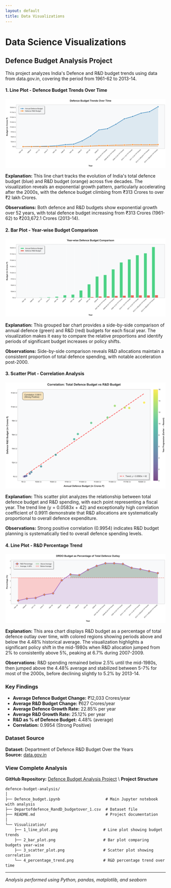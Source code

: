 ```yaml
---
layout: default
title: Data Visualizations
---
```

# Data Science Visualizations
## Defence Budget Analysis Project
This project analyzes India's Defence and R&D budget trends using data from data.gov.in, covering the period from 1961-62 to 2013-14.

#### 1. Line Plot - Defence Budget Trends Over Time
<img src="https://raw.githubusercontent.com/Shubhamghodake000/Defence_budget_visualization_project/main/visualization/1_line_plot.png" alt="Defence Budget Trends">

**Explanation:** This line chart tracks the evolution of India's total defence budget (blue) and R&D budget (orange) across five decades. The visualization reveals an exponential growth pattern, particularly accelerating after the 2000s, with the defence budget climbing from ₹313 Crores to over ₹2 lakh Crores.

**Observations:** Both defence and R&D budgets show exponential growth over 52 years, with total defence budget increasing from ₹313 Crores (1961-62) to ₹203,672.1 Crores (2013-14).

#### 2. Bar Plot - Year-wise Budget Comparison
<img src="https://raw.githubusercontent.com/Shubhamghodake000/Defence_budget_visualization_project/main/visualization/2_bar_plot.png" alt="Year-wise Comparison">

**Explanation:** This grouped bar chart provides a side-by-side comparison of annual defence (green) and R&D (red) budgets for each fiscal year. The visualization makes it easy to compare the relative proportions and identify periods of significant budget increases or policy shifts.

**Observations:** Side-by-side comparison reveals R&D allocations maintain a consistent proportion of total defence spending, with notable acceleration post-2000.

#### 3. Scatter Plot - Correlation Analysis
<img src="https://raw.githubusercontent.com/Shubhamghodake000/Defence_budget_visualization_project/main/visualization/3_scatter_plot.png" alt="Correlation Analysis">

**Explanation:** This scatter plot analyzes the relationship between total defence budget and R&D spending, with each point representing a fiscal year. The trend line (y = 0.0583x + 42) and exceptionally high correlation coefficient of 0.9911 demonstrate that R&D allocations are systematically proportional to overall defence expenditure.

**Observations:** Strong positive correlation (0.9954) indicates R&D budget planning is systematically tied to overall defence spending levels.

#### 4. Line Plot - R&D Percentage Trend
<img src="https://raw.githubusercontent.com/Shubhamghodake000/Defence_budget_visualization_project/main/visualization/4_percentage_trend.png" alt="R&D Percentage Trend">

**Explanation:** This area chart displays R&D budget as a percentage of total defence outlay over time, with colored regions showing periods above and below the 4.48% historical average. The visualization highlights a significant policy shift in the mid-1980s when R&D allocation jumped from 2% to consistently above 5%, peaking at 6.7% during 2007-2009.

**Observations:** R&D spending remained below 2.5% until the mid-1980s, then jumped above the 4.48% average and stabilized between 5-7% for most of the 2000s, before declining slightly to 5.2% by 2013-14.

### Key Findings
- **Average Defence Budget Change:** ₹12,033 Crores/year
- **Average R&D Budget Change:** ₹627 Crores/year
- **Average Defence Growth Rate:** 22.85% per year
- **Average R&D Growth Rate:** 25.12% per year
- **R&D as % of Defence Budget:** 4.48% (average)
- **Correlation:** 0.9954 (Strong Positive)

### Dataset Source
**Dataset:** Department of Defence R&D Budget Over the Years  
**Source:** [data.gov.in](https://data.gov.in/)

### View Complete Analysis
**GitHub Repository:** [Defence Budget Analysis Project](https://github.com/Shubhamghodake000/Defence_budget_visualization_project) \\
**Project Structure**
```
defence-budget-analysis/
│
├── Defence_budget.ipynb                    # Main Jupyter notebook with analysis
├── Departofdefence_RandD_budgetover_1.csv  # Dataset file
├── README.md                               # Project documentation
│
└── Visualization/                                  
    ├── 1_line_plot.png                    # Line plot showing budget trends
    ├── 2_bar_plot.png                     # Bar plot comparing budgets year-wise
    ├── 3_scatter_plot.png                 # Scatter plot showing correlation
    └── 4_percentage_trend.png             # R&D percentage trend over time
```
---
*Analysis performed using Python, pandas, matplotlib, and seaborn*
